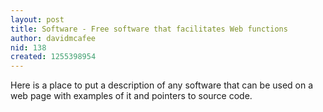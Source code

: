 ```yaml
---
layout: post
title: Software - Free software that facilitates Web functions
author: davidmcafee
nid: 138
created: 1255398954
---
```

<p>Here is a place to put a description of any software that can be used on a web page with examples of it and pointers to source code.</p>
